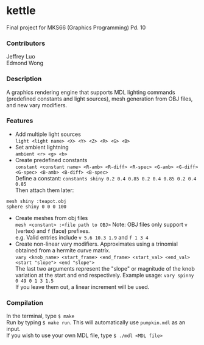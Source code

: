 # kettle

Final project for MKS66 (Graphics Programming) Pd. 10

### Contributors
Jeffrey Luo\
Edmond Wong

### Description
  A graphics rendering engine that supports MDL lighting commands (predefined constants and light sources), mesh generation from OBJ files, and new vary modifiers.

### Features
- Add multiple light sources\
```light <light name> <X> <Y> <Z> <R> <G> <B>```
- Set ambient lightning\
```ambient <r> <g> <b>```
- Create predefined constants\
```constant <constant name> <R-amb> <R-diff> <R-spec> <G-amb> <G-diff> <G-spec> <B-amb> <B-diff> <B-spec>```\
Define a constant: ```constants shiny 0.2 0.4 0.85 0.2 0.4 0.85 0.2 0.4 0.85```\
Then attach them later:
```
mesh shiny :teapot.obj
sphere shiny 0 0 0 100
```
- Create meshes from obj files\
```mesh <constant> :<file path to OBJ>```
Note:
OBJ files only support `v` (vertex) and `f` (face) prefixes.\
e.g. Valid entries include ```v 5.6 10.3 1.9``` and ```f 1 3 4```
- Create non-linear vary modifiers. Approximates using a trinomial obtained from a hermite curve matrix.\
```vary <knob_name> <start_frame> <end_frame> <start_val> <end_val> <start "slope"> <end "slope">```\
The last two arguments represent the "slope" or magnitude of the knob variation at the start and end respectively.
Example usage: ```vary spinny 0 49 0 1 3 1.5```\
If you leave them out, a linear increment will be used.

### Compilation
In the terminal, type ```$ make```\
Run by typing ```$ make run```. This will automatically use ```pumpkin.mdl``` as an input.\
If you wish to use your own MDL file, type ```$ ./mdl <MDL file>```

